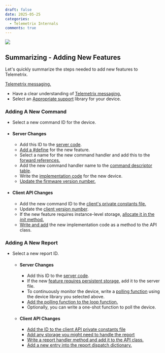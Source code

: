 ```yaml
---
draft: false
date: 2025-05-25
categories:
  - Telemetrix Internals
comments: true
---
```



![](../assets/images/summary.png)

## Summarizing - Adding New Features

Let's quickly summarize the steps needed to add new features to Telemetrix.

[Telemetrix messaging.](./Telemetrix_Under_The_Hood_Part_2.md/#message-types)

<!-- more -->

* Have a clear understanding of [Telemetrix messaging.](./Telemetrix_Under_The_Hood_Part_2.md)
* Select an [Appropriate support](./Telemetrix_Under_The_Hood_Part_3.md/#using-an-established-arduino-library-for-device-support) library for 
  your device.
### Adding A New Command
  * Select a new command ID for the device.
  * #### Server Changes
      * Add this ID to the [server code](https://github.com/MrYsLab/Telemetrix4UnoR4/blob/3629992d2c64da9b76eb5771d4c8933678149924/examples/Minima/Minima.ino#L126).
      * [Add a #define](https://github.com/MrYsLab/Telemetrix4UnoR4/blob/3629992d2c64da9b76eb5771d4c8933678149924/examples/Minima/Minima.ino#L35) for the new feature.
      * Select a name for the new command handler and add this to the [forward 
        references.](https://github.com/MrYsLab/Telemetrix4UnoR4/blob/3629992d2c64da9b76eb5771d4c8933678149924/examples/Minima/Minima.ino#L188)
      * Add the new command handler name to the [command descriptor table](https://github.com/MrYsLab/Telemetrix4UnoR4/blob/3629992d2c64da9b76eb5771d4c8933678149924/examples/Minima/Minima.ino#L324).
      * Write the [implementation code](https://github.com/MrYsLab/Telemetrix4UnoR4/blob/3629992d2c64da9b76eb5771d4c8933678149924/examples/Minima/Minima.ino#L651) for the new device.
      * [Update the firmware version number.](https://github.com/MrYsLab/Telemetrix4UnoR4/blob/3629992d2c64da9b76eb5771d4c8933678149924/examples/Minima/Minima.ino#L462)
  * #### Client API Changes
      * Add the new command ID to the [client's private constants file.](https://github.com/MrYsLab/telemetrix-uno-r4/blob/39f89aef39351ca339d3a9f42b240031e22a9b21/telemetrix_uno_r4/minima/telemetrix_uno_r4_minima/private_constants.py#L24)
      * Update the [client version number](https://github.com/MrYsLab/telemetrix-uno-r4/blob/39f89aef39351ca339d3a9f42b240031e22a9b21/telemetrix_uno_r4/minima/telemetrix_uno_r4_minima/private_constants.py#L107).
      * If the new feature requires instance-level storage, [allocate it in the _init_ 
      method.](https://github.com/MrYsLab/telemetrix-uno-r4/blob/39f89aef39351ca339d3a9f42b240031e22a9b21/telemetrix_uno_r4/minima/telemetrix_uno_r4_minima/telemetrix_uno_r4_minima.py#L45)
      * [Write and add](https://github.com/MrYsLab/telemetrix-uno-r4/blob/39f89aef39351ca339d3a9f42b240031e22a9b21/telemetrix_uno_r4/minima/telemetrix_uno_r4_minima/telemetrix_uno_r4_minima.py#L411) the new implementation code as a method to the API class.

### Adding A New Report
* Select a new report ID.
  * #### Server Changes
      * Add this ID to the [server code](https://github.com/MrYsLab/Telemetrix4UnoR4/blob/3629992d2c64da9b76eb5771d4c8933678149924/examples/Minima/Minima.ino#L398).
      * If the new [feature requires persistent storage,](https://github.com/MrYsLab/Telemetrix4UnoR4/blob/3629992d2c64da9b76eb5771d4c8933678149924/examples/Minima/Minima.ino#L571) add it to the server file.
      * To continuously monitor the device, write a 
[polling function](https://github.com/MrYsLab/Telemetrix4UnoR4/blob/3629992d2c64da9b76eb5771d4c8933678149924/examples/Minima/Minima.ino#L1836) using the device 
        library you selected above.
      * [Add the polling function to the loop function.](https://github.com/MrYsLab/Telemetrix4UnoR4/blob/3629992d2c64da9b76eb5771d4c8933678149924/examples/Minima/Minima.ino#L2063)
      * Optionally, you can write a one-shot function to poll the device.
  * #### Client API Changes
      * [Add the ID to the client API private constants file](https://github.com/MrYsLab/telemetrix-uno-r4/blob/39f89aef39351ca339d3a9f42b240031e22a9b21/telemetrix_uno_r4/minima/telemetrix_uno_r4_minima/private_constants.py#L85)
      * [Add any storage you might need to handle the report](https://github.com/MrYsLab/telemetrix-uno-r4/blob/39f89aef39351ca339d3a9f42b240031e22a9b21/telemetrix_uno_r4/minima/telemetrix_uno_r4_minima/telemetrix_uno_r4_minima.py#L184)
      * [Write a report handler method and add it to the API class.](https://github.com/MrYsLab/telemetrix-uno-r4/blob/39f89aef39351ca339d3a9f42b240031e22a9b21/telemetrix_uno_r4/minima/telemetrix_uno_r4_minima/telemetrix_uno_r4_minima.py#L2336)
      * [Add a new entry into the report dispatch dictionary.](https://github.com/MrYsLab/telemetrix-uno-r4/blob/39f89aef39351ca339d3a9f42b240031e22a9b21/telemetrix_uno_r4/minima/telemetrix_uno_r4_minima/telemetrix_uno_r4_minima.py#L134)


